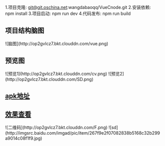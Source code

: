 
1.项目克隆: git@git.oschina.net:wangdabaoqq/VueCnode.git
2.安装依赖: npm install
3.项目启动: npm run dev
4.代码发布: npm run build
</pre>
<h2>项目结构脑图</h2>
![脑图](http://op2gvlcz7.bkt.clouddn.com/vue.png)
<h2>预览图</h2>
![预览1](http://op2gvlcz7.bkt.clouddn.com/cv.png)
![预览2](http://op2gvlcz7.bkt.clouddn.com/SD.png)
<h2><a href="http://ou2hsk5xb.bkt.clouddn.com/node.apk">apk地址</a></h2>
<h2><a href="http://Cnode.tyty.me">效果查看</a></h2>
![二维码](http://op2gvlcz7.bkt.clouddn.com/F.png)
![sd](http://imgsrc.baidu.com/imgad/pic/item/267f9e2f07082838b5168c32b299a9014c08f1f9.jpg)
